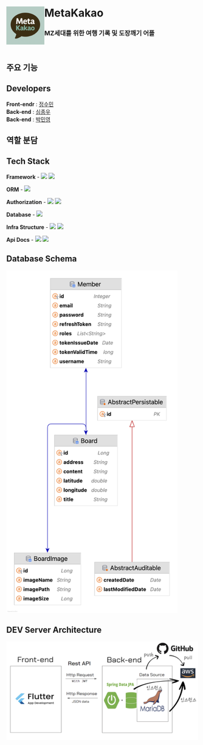 # MetaKakao <img src="https://github.com/MetaKakao/MetaKakao/blob/main/MetaKakao_compressed.png" align="left" width="100"></a>
### MZ세대를 위한 여행 기록 및 도장깨기 어플

<br>

## 주요 기능

## Developers
**Front-endr** : <a href="https://github.com/Iamsumin">정수민</a> <br>
**Back-end** : <a href="https://github.com/leaf1191">심종우</a> <br>
**Back-end** : <a href="https://github.com/minyeongg">박민영</a>

## 역할 분담



## Tech Stack
**Framework** - <img src="https://img.shields.io/badge/SpringBoot-6DB33F?style=for-the-social&logo=SpringBoot&logoColor=white">  <img src="https://img.shields.io/badge/Gradle-02303A?style=for-the-social&logo=Gradle&logoColor=white">

**ORM** - <img src="https://img.shields.io/badge/Spring Data JPA-6DB33F?style=for-the-social&logo=Databricks&logoColor=white">

**Authorization** - <img src="https://img.shields.io/badge/Spring Security-6DB33F?style=for-the-social&logo=springsecurity&logoColor=white">  <img src="https://img.shields.io/badge/JWT-000000?style=for-the-social&logo=JSON%20Web%20Tokens&logoColor=white">

**Database** - <img src="https://img.shields.io/badge/MariaDB-003545?style=for-the-social&logo=MariaDB&logoColor=white"> 

**Infra Structure** - <img src ="https://img.shields.io/badge/AWS EC2-FF9900?style=for-the-social&logo=amazonec2&logoColor=white"> <img src="https://img.shields.io/badge/Nginx-009639?style=for-the-social&logo=nginx&logoColor=white">

**Api Docs** - <img src="https://img.shields.io/badge/Swagger-85EA2D?style=for-the-social&logo=swagger&logoColor=white"> <img src="https://img.shields.io/badge/Spring REST Docs-6DB33F?style=for-the-social&logo=Spring&logoColor=white">

## Database Schema
<img src="https://github.com/2023ToolsProject/trablog-spring/blob/main/docs/erd.png" width="450" height="900">

## DEV Server Architecture
<img width="912" alt="image" src="https://github.com/2023ToolsProject/trablog-spring/blob/main/images/trablog_architecture.png">
